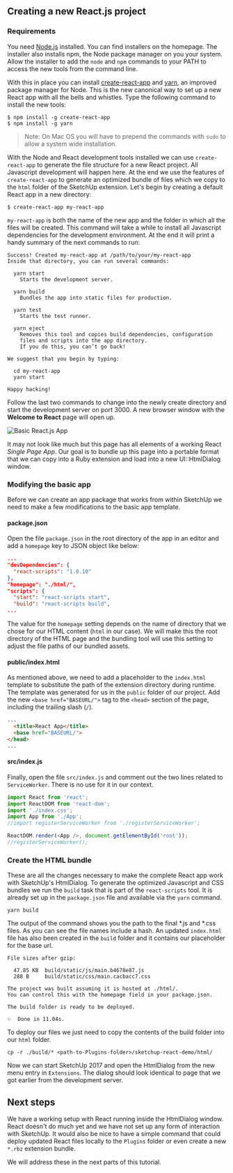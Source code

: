 ## Creating a new React.js project

### Requirements

You need [Node.js](https://nodejs.org) installed. You can find installers on the homepage. The installer also installs npm, the Node package manager on you your system. Allow the installer to add the `node` and `npm` commands to your PATH to access the new tools from the command line.

With this in place you can install [create-react-app](https://github.com/facebookincubator/create-react-app) and [yarn](https://yarnpkg.com/en/), an improved package manager for Node. This is the new canonical way to set up a new React app with all the bells and whistles. Type the following command to install the new tools:

    $ npm install -g create-react-app
    $ npm install -g yarn

> Note: On Mac OS you will have to prepend the commands with `sudo` to allow a system wide installation.

With the Node and React development tools installed we can use `create-react-app` to generate the file structure for a new React project. All Javascript development will happen here. At the end we use the features of `create-react-app` to generate an optimized bundle of files which we copy to the `html` folder of the SketchUp extension. Let's begin by creating a default React app in a new directory:

    $ create-react-app my-react-app

`my-react-app` is both the name of the new app and the folder in which all the files will be created. This command will take a while to install all Javascript dependencies for the development environment. At the end it will print a handy summary of the next commands to run:

```
Success! Created my-react-app at /path/to/your/my-react-app
Inside that directory, you can run several commands:

  yarn start
    Starts the development server.

  yarn build
    Bundles the app into static files for production.

  yarn test
    Starts the test runner.

  yarn eject
    Removes this tool and copies build dependencies, configuration
    files and scripts into the app directory.
    If you do this, you can’t go back!

We suggest that you begin by typing:

  cd my-react-app
  yarn start

Happy hacking! 
```

Follow the last two commands to change into the newly create directory and start the development server on port 3000. A new browser window with the **Welcome to React** page will open up.

![Basic React.js App](https://tbleicher.github.io/sketchup-react-demo/images/basic_react_app.png)

It may not look like much but this page has all elements of a working React *Single Page App*. Our goal is to bundle up this page into a portable format that we can copy into a Ruby extension and load into a new UI::HtmlDialog window.

### Modifying the basic app

Before we can create an app package that works from within SketchUp we need to make a few modifications to the basic app template. 

#### package.json

Open the file `package.json` in the root directory of the app in an editor and add a `homepage` key to JSON object like below: 

```json
...
"devDependencies": {
  "react-scripts": "1.0.10"
},
"homepage": "./html/",
"scripts": {
  "start": "react-scripts start",
  "build": "react-scripts build",
...
```

The value for the `homepage` setting depends on the name of directory that we chose for our HTML content (`html` in our case). We will make this the root directory of the HTML page and the bundling tool will use this setting to adjust the file paths of our bundled assets.

#### public/index.html

As mentioned above, we need to add a placeholder to the `index.html` template to substitute the path of the extension directory during runtime. The template was generated for us in the `public` folder of our project. Add the new `<base href="BASEURL/">` tag to the `<head>` section of the page, including the trailing slash (`/`).

```html
...
  <title>React App</title>
  <base href="BASEURL/">
</head>
...
```

#### src/index.js

Finally, open the file `src/index.js` and comment out the two lines related to `ServiceWorker`. There is no use for it in our context.

```javascript
import React from 'react';
import ReactDOM from 'react-dom';
import './index.css';
import App from './App';
//import registerServiceWorker from './registerServiceWorker';

ReactDOM.render(<App />, document.getElementById('root'));
//registerServiceWorker();
```

### Create the HTML bundle

These are all the changes necessary to make the complete React app work with SketchUp's HtmlDialog. To generate the optimized Javascript and CSS bundles we run the `build` task that is part of the `react-scripts` tool. It is already set up in the `package.json` file and available via the `yarn` command. 

    yarn build

The output of the command shows you the path to the final *.js and *.css files. As you can see the file names include a hash. An updated `index.html` file has also been created in the `build` folder and it contains our placeholder for the base url. 


```
File sizes after gzip:

  47.85 KB  build/static/js/main.b4678e87.js
  288 B     build/static/css/main.cacbacc7.css

The project was built assuming it is hosted at ./html/.
You can control this with the homepage field in your package.json.

The build folder is ready to be deployed.

✨  Done in 11.04s.
```

To deploy our files we just need to copy the contents of the build folder into our `html` folder. 

    cp -r ./build/* <path-to-Plugins-folder>/sketchup-react-demo/html/

Now we can start SketchUp 2017 and open the HtmlDialog from the new menu entry in `Extensions`. The dialog should look identical to page that we got earlier from the development server. 

## Next steps

We have a working setup with React running inside the HtmlDialog window. React doesn't do much yet and we have not set up any form of interaction with SketchUp. It would also be nice to have a simple command that could deploy updated React files locally to the `Plugins` folder or even create a new `*.rbz` extension bundle. 

We will address these in the next parts of this tutorial.